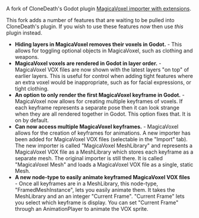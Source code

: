 A fork of CloneDeath's Godot plugin [MagicaVoxel importer with extensions](https://github.com/CloneDeath/MagicaVoxel-Importer-with-Extensions).

This fork adds a number of features that are waiting to be pulled into CloneDeath's plugin.  If you wish to use these features _now_ then use _this_ plugin instead.
- __Hiding layers in MagicaVoxel removes their voxels in Godot.__ - This allows for toggling optional objects in MagicaVoxel, such as clothing and weapons.
- __MagicaVoxel voxels are rendered in Godot in layer order.__ - MagicaVoxel VOX files are now shown with the latest layers "on top" of earlier layers.  This is useful for control when adding tight features where an extra voxel would be inappropriate, such as for facial expressions, or tight clothing.
- __An option to only render the first MagicaVoxel keyframe in Godot.__ - MagicaVoxel now allows for creating multiple keyframes of voxels.  If each keyframe represents a separate pose then it can look strange when they are all rendered together in Godot.  This option fixes that.  It is on by default.
- __Can now access multiple MagicaVoxel keyframes.__ - MagicaVoxel allows for the creation of keyframes for animations.  A new importer has been added for MagicaVoxel VOX files (selectable in the "Import" tab).  The new importer is called "MagicaVoxel MeshLibrary" and represents a MagicaVoxel VOX file as a MeshLibrary which stores each keyframe as a separate mesh.  The original importer is still there.  It is called "MagicaVoxel Mesh" and loads a MagicaVoxel VOX file as a single, static Mesh.
- __A new node-type to easily animate keyframed MagicaVoxel VOX files__ - Once all keyframes are in a MeshLibrary, this node-type, "FramedMeshInstance", lets you easily animate them.  It takes the MeshLibrary and an an integer "Current Frame".  "Current Frame" lets you select which keyframe is display.  You can set "Current Frame" through an AnimationPlayer to animate the VOX sprite.
